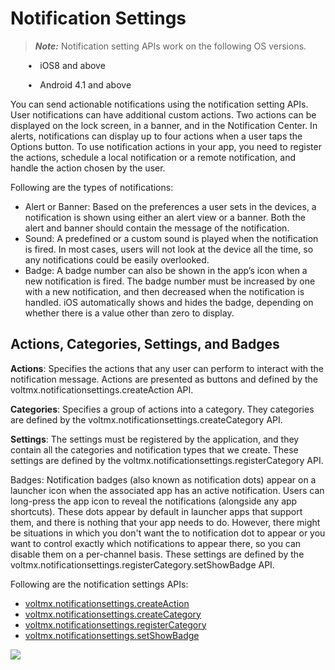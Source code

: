                              


Notification Settings
=====================

> **_Note:_** Notification setting APIs work on the following OS versions.  
  
       •   iOS8 and above  
  
       •   Android 4.1 and above  

You can send actionable notifications using the notification setting APIs. User notifications can have additional custom actions. Two actions can be displayed on the lock screen, in a banner, and in the Notification Center. In alerts, notifications can display up to four actions when a user taps the Options button. To use notification actions in your app, you need to register the actions, schedule a local notification or a remote notification, and handle the action chosen by the user.

Following are the types of notifications:

*   Alert or Banner: Based on the preferences a user sets in the devices, a notification is shown using either an alert view or a banner. Both the alert and banner should contain the message of the notification.
*   Sound: A predefined or a custom sound is played when the notification is fired. In most cases, users will not look at the device all the time, so any notifications could be easily overlooked.
*   Badge: A badge number can also be shown in the app’s icon when a new notification is fired. The badge number must be increased by one with a new notification, and then decreased when the notification is handled. iOS automatically shows and hides the badge, depending on whether there is a value other than zero to display.

Actions, Categories, Settings, and Badges
-----------------------------------------

**Actions**: Specifies the actions that any user can perform to interact with the notification message. Actions are presented as buttons and defined by the voltmx.notificationsettings.createAction API.

**Categories**: Specifies a group of actions into a category. They categories are defined by the voltmx.notificationsettings.createCategory API.

**Settings**: The settings must be registered by the application, and they contain all the categories and notification types that we create. These settings are defined by the voltmx.notificationsettings.registerCategory API.

Badges: Notification badges (also known as notification dots) appear on a launcher icon when the associated app has an active notification. Users can long-press the app icon to reveal the notifications (alongside any app shortcuts). These dots appear by default in launcher apps that support them, and there is nothing that your app needs to do. However, there might be situations in which you don't want the to notification dot to appear or you want to control exactly which notifications to appear there, so you can disable them on a per-channel basis. These settings are defined by the voltmx.notificationsettings.registerCategory.setShowBadge API.

Following are the notification settings APIs:

*   [voltmx.notificationsettings.createAction](voltmx.notificationssettings_functions.md#volt-mx-notificationsettings-createaction)
*   [voltmx.notificationsettings.createCategory](voltmx.notificationssettings_functions.md#volt-mx-notificationsettings-createcategory)
*   [voltmx.notificationsettings.registerCategory](voltmx.notificationssettings_functions.md#volt-mx-notificationsettings-registercategory)
*   [voltmx.notificationsettings.setShowBadge](voltmx.notificationssettings_functions.md#volt-mx-notificationsettings-setshowbadge)
    

![](resources/prettify/onload.png)
